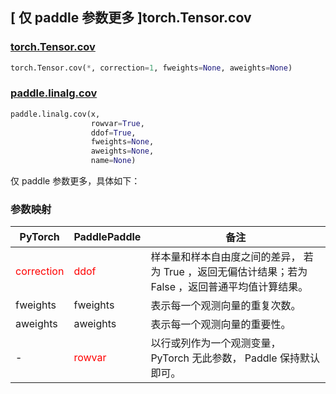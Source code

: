 ## [ 仅 paddle 参数更多 ]torch.Tensor.cov
### [torch.Tensor.cov](https://pytorch.org/docs/stable/generated/torch.Tensor.cov.html#torch.Tensor.cov)

```python
torch.Tensor.cov(*, correction=1, fweights=None, aweights=None)
```

### [paddle.linalg.cov](https://www.paddlepaddle.org.cn/documentation/docs/zh/develop/api/paddle/linalg/cov_cn.html#cov)

```python
paddle.linalg.cov(x,
                  rowvar=True,
                  ddof=True,
                  fweights=None,
                  aweights=None,
                  name=None)
```

仅 paddle 参数更多，具体如下：
### 参数映射
| PyTorch       | PaddlePaddle | 备注                                                   |
| ------------- | ------------ | ------------------------------------------------------ |
| <font color='red'> correction </font>    | <font color='red'> ddof </font>          | 样本量和样本自由度之间的差异， 若为 True ，返回无偏估计结果；若为 False ，返回普通平均值计算结果。 |
| fweights         | fweights  | 表示每一个观测向量的重复次数。 |
| aweights         | aweights  | 表示每一个观测向量的重要性。 |
| -             | <font color='red'> rowvar </font> | 以行或列作为一个观测变量， PyTorch 无此参数， Paddle 保持默认即可。 |
